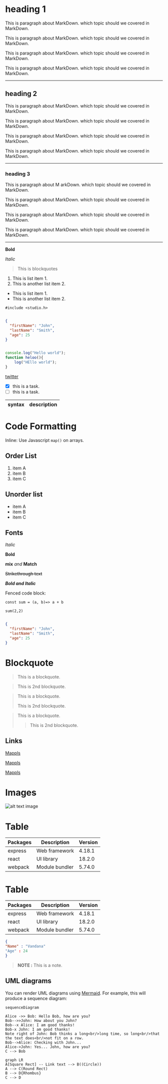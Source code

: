 # heading 1
This is paragraph about MarkDown. which topic should we covered in MarkDown.

This is paragraph about MarkDown. which topic should we covered in MarkDown.

This is paragraph about MarkDown. which topic should we covered in MarkDown.

This is paragraph about MarkDown. which topic should we covered in MarkDown.





___


## heading 2 
This is paragraph about MarkDown. which topic should we covered in MarkDown.

This is paragraph about MarkDown. which topic should we covered in MarkDown.

This is paragraph about MarkDown. which topic should we covered in MarkDown.

This is paragraph about MarkDown. which topic should we covered in MarkDown.


___

### heading 3
This is paragraph about M
arkDown. which topic should we covered in MarkDown.

This is paragraph about MarkDown. which topic should we covered in MarkDown.

This is paragraph about MarkDown. which topic should we covered in MarkDown.

This is paragraph about MarkDown. which topic should we covered in MarkDown.

___


**Bold**

*Italic*

> This is blockquotes

1. This is list item 1.
2. This is another list item 2.

- This is list item 1.
- This is another list item 2.


` #include <studio.h> `
```JSON

{
  "firstName": "John",
  "lastName": "Smith",
  "age": 25
}


```

```Javascript

console.log("Hello world");
function heloo(){
    log("HEllo world");
}

```
 
[twitter](https://twitter.com/.
)

<!-- ![all text](https://drive.google.com/file/d/1pL2bJk5sZYBDFv6N6eVnUNk8J5lAPOK4/view?usp=sharing) -->


- [x] this is a task.
- [ ] this is a task.

| syntax | description |
| --- | --- |

# Code Formatting 
Inline: Use Javascript `map()` on arrays. 

## Order List
1. item A
2. item B
3. item C


## Unorder list
- item A
- item B
- item C

## Fonts

*Italic*

**Bold**

**mix** *and* **Match**

~~Strikethrough text~~

***Bold and Italic***


Fenced code block:

```Js
const sum = (a, b)=> a + b

sum(2,2)
```


```JSON

{
  "firstName": "John",
  "lastName": "Smith",
  "age": 25
}

```


# Blockquote

> This is a blockquote.

> This is 2nd blockquote.


> This is a blockquote.
>
> This is 2nd blockquote.
 

> This is a blockquote.
>
> >This is 2nd blockquote.
 

## Links

[Mappls](https://www.mappls.com/ "for learning purpose")

[Mappls](#Mappls)


[Mappls][cs]

[cs]: https://www.mappls.com "for learning purpose"

# Images

![alt text image](https://drive.google.com/file/d/1pL2bJk5sZYBDFv6N6eVnUNk8J5lAPOK4/view?usp=sharing)



# Table

| Packages | Description | Version |
| --- | --- | --- |
| express | Web framework | 4.18.1 |
| react | UI library | 18.2.0 |
| webpack | Module bundler | 5.74.0 |


# Table 
| Packages  | Description    | Version |
|-----------|----------------|---------|
| express   | Web framework   | 4.18.1  |
| react     | UI library      | 18.2.0  |
| webpack   | Module bundler  | 5.74.0  |


```JSON
{
"Name" : "Vandana"
"Age" : 24
}
```

> **NOTE :** This is a note.



## UML diagrams

You can render UML diagrams using [Mermaid](https://mermaidjs.github.io/). For example, this will produce a sequence diagram:



```mermaid
sequenceDiagram

Alice ->> Bob: Hello Bob, how are you?
Bob-->>John: How about you John?
Bob--x Alice: I am good thanks! 
Bob-x John: I am good thanks!
Note right of John: Bob thinks a long<br/>long time, so long<br/>that the text does<br/>not fit on a row.
Bob-->Alice: Checking with John...
Alice->John: Yes... John, how are you?
C --> Bob

```


```mermaid
graph LR
A[Square Rect] -- Link text --> B((Circle))
A --> C(Round Rect)
B --> D{Rhombus}
C --> D
```

